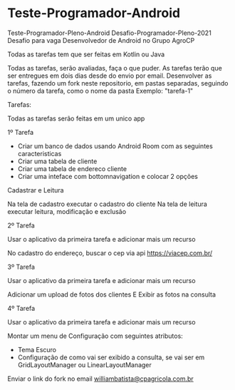 # Teste-Programador-Android

Teste-Programador-Pleno-Android
Desafio-Programador-Pleno-2021 Desafio para vaga Desenvolvedor de Android no Grupo AgroCP

Todas as tarefas tem que ser feitas em Kotlin ou Java

Todas as tarefas, serão avaliadas, faça o que puder. As tarefas terão que ser entregues em dois dias desde do envio por email.
Desenvolver as tarefas, fazendo um fork neste repositorio, em pastas separadas, seguindo o número da tarefa, como o nome da pasta Exemplo: "tarefa-1"

Tarefas:

Todas as tarefas serão feitas em um unico app

1º Tarefa

- Criar um banco de dados usando Android Room com as seguintes caracteristicas
- Criar uma tabela de cliente
- Criar uma tabela de endereco cliente 
- Criar uma inteface com bottomnavigation e colocar 2 opções

Cadastrar e Leitura

Na tela de cadastro executar o cadastro do cliente
Na tela de leitura executar leitura, modificação e exclusão

2º Tarefa

Usar o aplicativo da primeira tarefa e adicionar mais um recurso

No cadastro do endereço, buscar o cep via api https://viacep.com.br/

3º Tarefa

Usar o aplicativo da primeira tarefa e adicionar mais um recurso

Adicionar um upload de fotos dos clientes
E Exibir as fotos na consulta

4º Tarefa

Usar o aplicativo da primeira tarefa e adicionar mais um recurso

Montar um menu de Configuração com seguintes atributos:

- Tema Escuro
- Configuração de como vai ser exibido a consulta, se vai ser em GridLayoutManager ou LinearLayoutManager

Enviar o link do fork no email williambatista@cpagricola.com.br
